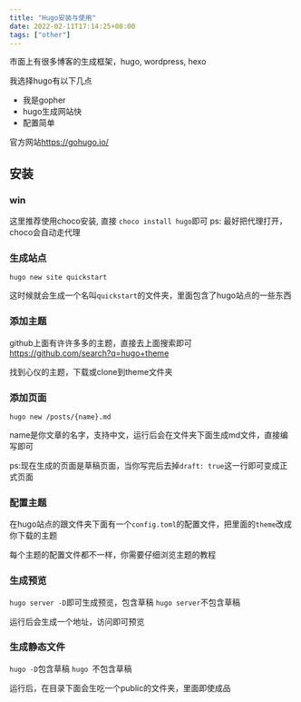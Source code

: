```yaml
---
title: "Hugo安装与使用"
date: 2022-02-11T17:14:25+08:00
tags: ["other"]
---
```


市面上有很多博客的生成框架，hugo, wordpress, hexo

我选择hugo有以下几点
+ 我是gopher
+ hugo生成网站快
+ 配置简单

官方网站<https://gohugo.io/>
## 安装

### win
这里推荐使用choco安装, 直接 `choco install hugo`即可
ps: 最好把代理打开，choco会自动走代理

### 生成站点
`hugo new site quickstart`

这时候就会生成一个名叫`quickstart`的文件夹，里面包含了hugo站点的一些东西

### 添加主题
github上面有许许多多的主题，直接去上面搜索即可
<https://github.com/search?q=hugo+theme>

找到心仪的主题，下载或clone到theme文件夹

### 添加页面
`hugo new /posts/{name}.md`

name是你文章的名字，支持中文，运行后会在文件夹下面生成md文件，直接编写即可

ps:现在生成的页面是草稿页面，当你写完后去掉`draft: true`这一行即可变成正式页面

### 配置主题
在hugo站点的跟文件夹下面有一个`config.toml`的配置文件，把里面的`theme`改成你下载的主题

每个主题的配置文件都不一样，你需要仔细浏览主题的教程

### 生成预览
`hugo server -D`即可生成预览，包含草稿
`hugo server`不包含草稿

运行后会生成一个地址，访问即可预览
### 生成静态文件
`hugo -D`包含草稿
`hugo `不包含草稿

运行后，在目录下面会生吃一个public的文件夹，里面即使成品